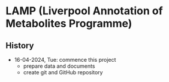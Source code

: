 # LAMP (Liverpool Annotation of Metabolites Programme) #

## History ##

- 16-04-2024, Tue: commence this project
  - prepare data and documents
  - create git and GitHub repository

